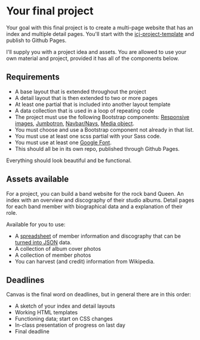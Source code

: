 # Your final project

Your goal with this final project is to create a multi-page website that has an index and multiple detail pages. You'll start with the [icj-project-template](https://github.com/utdata/icj-project-template) and publish to Github Pages.

I'll supply you with a project idea and assets. You are allowed to use your own material and project, provided it has all of the components below.

## Requirements

- A base layout that is extended throughout the project
- A detail layout that is then extended to two or more pages
- At least one partial that is included into another layout template
- A data collection that is used in a loop of repeating code
- The project must use the following Bootstrap components: [Responsive images](https://getbootstrap.com/docs/4.1/content/images/), [Jumbotron](https://getbootstrap.com/docs/4.1/components/jumbotron/), [Navbar/Navs](https://getbootstrap.com/docs/4.1/components/navbar/), [Media object](https://getbootstrap.com/docs/4.1/layout/media-object/).
- You must choose and use a Bootstrap component not already in that list.
- You must use at least one scss partial with your Sass code.
- You must use at least one [Google Font](https://fonts.google.com/).
- This should all be in its own repo, published through Github Pages.

Everything should look beautiful and be functional.

## Assets available

For a project, you can build a band website for the rock band Queen. An index with an overview and discography of their studio albums. Detail pages for each band member with biographical data and a explanation of their role.

Available for you to use:

- A [spreadsheet](https://drive.google.com/open?id=1rT71c8CXtx3x2ak6nawjpAGukLNLo1lrbLuvjvZ9zFE) of member information and discography that can be [turned into JSON](https://www.csvjson.com/csv2json) data.
- A collection of album cover photos
- A collection of member photos
- You can harvest (and credit) information from Wikipedia.

## Deadlines

Canvas is the final word on deadlines, but in general there are in this order:

- A sketch of your index and detail layouts
- Working HTML templates
- Functioning data; start on CSS changes
- In-class presentation of progress on last day
- Final deadline
